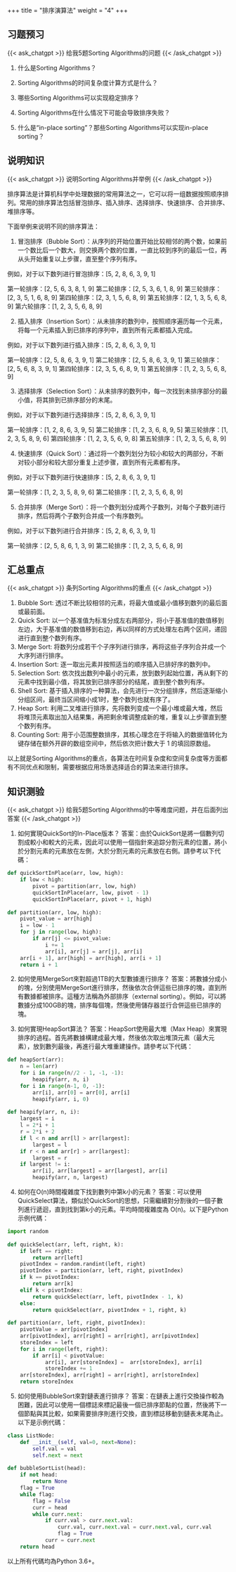 +++
title = "排序演算法"
weight = "4"
+++
## 习题预习
{{< ask_chatgpt >}}
给我5题Sorting Algorithms的问题
{{< /ask_chatgpt >}}



1. 什么是Sorting Algorithms？

2. Sorting Algorithms的时间复杂度计算方式是什么？

3. 哪些Sorting Algorithms可以实现稳定排序？

4. Sorting Algorithms在什么情况下可能会导致排序失败？

5. 什么是“in-place sorting”？那些Sorting Algorithms可以实现in-place sorting？   

## 说明知识
{{< ask_chatgpt >}}
说明Sorting Algorithms并举例
{{< /ask_chatgpt >}}



排序算法是计算机科学中处理数据的常用算法之一，它可以将一组数据按照顺序排列。常用的排序算法包括冒泡排序、插入排序、选择排序、快速排序、合并排序、堆排序等。

下面举例来说明不同的排序算法：

1. 冒泡排序（Bubble Sort）：从序列的开始位置开始比较相邻的两个数，如果前一个数比后一个数大，则交换两个数的位置，一直比较到序列的最后一位，再从头开始重复以上步骤，直至整个序列有序。

例如，对于以下数列进行冒泡排序：[5, 2, 8, 6, 3, 9, 1]

第一轮排序：[2, 5, 6, 3, 8, 1, 9]
第二轮排序：[2, 5, 3, 6, 1, 8, 9]
第三轮排序：[2, 3, 5, 1, 6, 8, 9]
第四轮排序：[2, 3, 1, 5, 6, 8, 9]
第五轮排序：[2, 1, 3, 5, 6, 8, 9]
第六轮排序：[1, 2, 3, 5, 6, 8, 9]

2. 插入排序（Insertion Sort）：从未排序的数列中，按照顺序遍历每一个元素，将每一个元素插入到已排序的序列中，直到所有元素都插入完成。

例如，对于以下数列进行插入排序：[5, 2, 8, 6, 3, 9, 1]

第一轮排序：[2, 5, 8, 6, 3, 9, 1]
第二轮排序：[2, 5, 8, 6, 3, 9, 1]
第三轮排序：[2, 5, 6, 8, 3, 9, 1]
第四轮排序：[2, 3, 5, 6, 8, 9, 1]
第五轮排序：[1, 2, 3, 5, 6, 8, 9]

3. 选择排序（Selection Sort）：从未排序的数列中，每一次找到未排序部分的最小值，将其排到已排序部分的末尾。

例如，对于以下数列进行选择排序：[5, 2, 8, 6, 3, 9, 1]

第一轮排序：[1, 2, 8, 6, 3, 9, 5]
第二轮排序：[1, 2, 3, 6, 8, 9, 5]
第三轮排序：[1, 2, 3, 5, 8, 9, 6]
第四轮排序：[1, 2, 3, 5, 6, 9, 8]
第五轮排序：[1, 2, 3, 5, 6, 8, 9]

4. 快速排序（Quick Sort）：通过将一个数列划分为较小和较大的两部分，不断对较小部分和较大部分重复上述步骤，直到所有元素都有序。

例如，对于以下数列进行快速排序：[5, 2, 8, 6, 3, 9, 1]

第一轮排序：[1, 2, 3, 5, 8, 9, 6]
第二轮排序：[1, 2, 3, 5, 6, 8, 9]

5. 合并排序（Merge Sort）：将一个数列划分成两个子数列，对每个子数列进行排序，然后将两个子数列合并成一个有序数列。

例如，对于以下数列进行合并排序：[5, 2, 8, 6, 3, 9, 1]

第一轮排序：[2, 5, 8, 6, 1, 3, 9]
第二轮排序：[1, 2, 3, 5, 6, 8, 9]   

## 汇总重点
{{< ask_chatgpt >}}
条列Sorting Algorithms的重点
{{< /ask_chatgpt >}}



1. Bubble Sort: 透过不断比较相邻的元素，将最大值或最小值移到数列的最后面或最前面。
2. Quick Sort: 以一个基准值为标准分成左右两部分，将小于基准值的数值移到左边，大于基准值的数值移到右边，再以同样的方式处理左右两个区间，递回进行直到整个数列有序。
3. Merge Sort: 将数列分成若干个子序列进行排序，再将这些子序列合并成一个大序列进行排序。
4. Insertion Sort: 逐一取出元素并按照适当的顺序插入已排好序的数列中。
5. Selection Sort: 依次找出数列中最小的元素，放到数列起始位置，再从剩下的元素中找到最小值，将其放到已排序部分的结尾，直到整个数列有序。
6. Shell Sort: 基于插入排序的一种算法，会先进行一次分组排序，然后逐渐缩小分组区间，最终当区间缩小成1时，整个数列也就有序了。
7. Heap Sort: 利用二叉堆进行排序，先将数列变成一个最小堆或最大堆，然后将堆顶元素取出加入结果集，再把剩余堆调整成新的堆，重复以上步骤直到整个数列有序。
8. Counting Sort: 用于小范围整数排序，其核心理念在于将输入的数据值转化为键存储在额外开辟的数组空间中，然后依次把计数大于 1 的填回原数组。

以上就是Sorting Algorithms的重点，各算法在时间复杂度和空间复杂度等方面都有不同优点和限制，需要根据应用场景选择适合的算法来进行排序。   

## 知识测验
{{< ask_chatgpt >}}
给我5题Sorting Algorithms的中等难度问题，并在后面列出答案
{{< /ask_chatgpt >}}



1. 如何實現QuickSort的In-Place版本？
答案：由於QuickSort是將一個數列切割成較小和較大的元素，因此可以使用一個指針來追踪分割元素的位置，將小於分割元素的元素放在左側，大於分割元素的元素放在右側。請參考以下代碼：

```python
def quickSortInPlace(arr, low, high):
    if low < high:
        pivot = partition(arr, low, high)
        quickSortInPlace(arr, low, pivot - 1)
        quickSortInPlace(arr, pivot + 1, high)
 
def partition(arr, low, high):
    pivot_value = arr[high]
    i = low - 1
    for j in range(low, high):
        if arr[j] <= pivot_value:
            i += 1
            arr[i], arr[j] = arr[j], arr[i]
    arr[i + 1], arr[high] = arr[high], arr[i + 1]
    return i + 1
```

2. 如何使用MergeSort來對超過1TB的大型數據進行排序？
答案：將數據分成小的塊，分別使用MergeSort進行排序，然後依次合併這些已排序的塊，直到所有數據都被排序。這種方法稱為外部排序（external sorting）。例如，可以將數據分成100GB的塊，排序每個塊，然後使用儲存器並行合併這些已排序的塊。

3. 如何實現HeapSort算法？
答案：HeapSort使用最大堆（Max Heap）來實現排序的過程。首先將數據構建成最大堆，然後依次取出堆頂元素（最大元素），放到數列最後，再進行最大堆重建操作。請參考以下代碼：

```python
def heapSort(arr):
    n = len(arr)
    for i in range(n//2 - 1, -1, -1):
        heapify(arr, n, i)
    for i in range(n-1, 0, -1):
        arr[i], arr[0] = arr[0], arr[i]
        heapify(arr, i, 0)
 
def heapify(arr, n, i):
    largest = i
    l = 2*i + 1
    r = 2*i + 2
    if l < n and arr[l] > arr[largest]:
        largest = l
    if r < n and arr[r] > arr[largest]:
        largest = r
    if largest != i:
        arr[i], arr[largest] = arr[largest], arr[i]
        heapify(arr, n, largest)
```

4. 如何在O(n)時間複雜度下找到數列中第k小的元素？
答案：可以使用QuickSelect算法，類似於QuickSort的思想，只需繼續對分割後的一個子數列進行遞迴，直到找到第k小的元素。平均時間複雜度為 O(n)。以下是Python示例代碼：

```python
import random
 
def quickSelect(arr, left, right, k):
    if left == right:
        return arr[left]
    pivotIndex = random.randint(left, right)
    pivotIndex = partition(arr, left, right, pivotIndex)
    if k == pivotIndex:
        return arr[k]
    elif k < pivotIndex:
        return quickSelect(arr, left, pivotIndex - 1, k)
    else:
        return quickSelect(arr, pivotIndex + 1, right, k)
 
def partition(arr, left, right, pivotIndex):
    pivotValue = arr[pivotIndex]
    arr[pivotIndex], arr[right] = arr[right], arr[pivotIndex]
    storeIndex = left
    for i in range(left, right):
        if arr[i] < pivotValue:
            arr[i], arr[storeIndex] =  arr[storeIndex], arr[i]
            storeIndex += 1
    arr[storeIndex], arr[right] = arr[right], arr[storeIndex]
    return storeIndex
```

5. 如何使用BubbleSort來對鏈表進行排序？
答案：在鏈表上進行交換操作較為困難，因此可以使用一個標誌來標記最後一個已排序節點的位置，然後將下一個節點與其比較，如果需要排序則進行交換，直到標誌移動到鏈表末尾為止。以下是示例代碼：

```python
class ListNode:
    def __init__(self, val=0, next=None):
        self.val = val
        self.next = next
 
def bubbleSortList(head):
    if not head:
        return None
    flag = True
    while flag:
        flag = False
        curr = head
        while curr.next:
            if curr.val > curr.next.val:
                curr.val, curr.next.val = curr.next.val, curr.val
                flag = True
            curr = curr.next
    return head
```

以上所有代碼均為Python 3.6+。   

